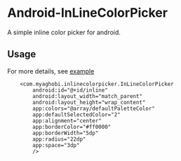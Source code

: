# Android-InLineColorPicker
A simple inline color picker for android.

## Usage

For more details, see [example](https://github.com/xdtianyu/ColorPicker/tree/master/example)

```
    <com.myaghobi.inlinecolorpicker.InLineColorPicker
        android:id="@+id/inline"
        android:layout_width="match_parent"
        android:layout_height="wrap_content"
        app:colors="@array/defaultPaletteColor"
        app:defaultSelectedColor="2"
        app:alignment="center"
        app:borderColor="#ff0000"
        app:borderWidth="5dp"
        app:radius="22dp"
        app:space="3dp"
        />
```
